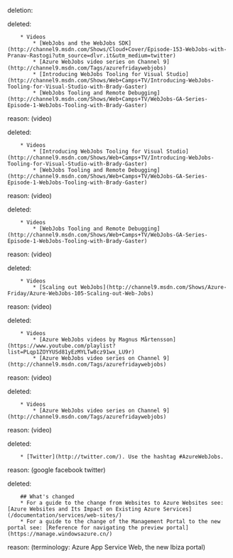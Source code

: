 deletion:

deleted:

		* Videos
			* [WebJobs and the WebJobs SDK](http://channel9.msdn.com/Shows/Cloud+Cover/Episode-153-WebJobs-with-Pranav-Rastogi?utm_source=dlvr.it&utm_medium=twitter)
			* [Azure WebJobs video series on Channel 9](http://channel9.msdn.com/Tags/azurefridaywebjobs)
			* [Introducing WebJobs Tooling for Visual Studio](http://channel9.msdn.com/Shows/Web+Camps+TV/Introducing-WebJobs-Tooling-for-Visual-Studio-with-Brady-Gaster) 
			* [WebJobs Tooling and Remote Debugging](http://channel9.msdn.com/Shows/Web+Camps+TV/WebJobs-GA-Series-Episode-1-WebJobs-Tooling-with-Brady-Gaster)

reason: (video)

deleted:

		* Videos
			* [Introducing WebJobs Tooling for Visual Studio](http://channel9.msdn.com/Shows/Web+Camps+TV/Introducing-WebJobs-Tooling-for-Visual-Studio-with-Brady-Gaster) 
			* [WebJobs Tooling and Remote Debugging](http://channel9.msdn.com/Shows/Web+Camps+TV/WebJobs-GA-Series-Episode-1-WebJobs-Tooling-with-Brady-Gaster)

reason: (video)

deleted:

		* Videos
			* [WebJobs Tooling and Remote Debugging](http://channel9.msdn.com/Shows/Web+Camps+TV/WebJobs-GA-Series-Episode-1-WebJobs-Tooling-with-Brady-Gaster)

reason: (video)

deleted:

		* Videos
			* [Scaling out WebJobs](http://channel9.msdn.com/Shows/Azure-Friday/Azure-WebJobs-105-Scaling-out-Web-Jobs)

reason: (video)

deleted:

		* Videos
			* [Azure WebJobs videos by Magnus Mårtensson](https://www.youtube.com/playlist?list=PLqp1ZOYYUSd81yEzMYLTw8cz91wx_LU9r)
			* [Azure WebJobs video series on Channel 9](http://channel9.msdn.com/Tags/azurefridaywebjobs)

reason: (video)

deleted:

		* Videos
			* [Azure WebJobs video series on Channel 9](http://channel9.msdn.com/Tags/azurefridaywebjobs)

reason: (video)

deleted:

		* [Twitter](http://twitter.com/). Use the hashtag #AzureWebJobs.

reason: (google facebook twitter)

deleted:

		## What's changed
		* For a guide to the change from Websites to Azure Websites see: [Azure Websites and Its Impact on Existing Azure Services](/documentation/services/web-sites/)
		* For a guide to the change of the Management Portal to the new portal see: [Reference for navigating the preview portal](https://manage.windowsazure.cn/)

reason: (terminology: Azure App Service Web, the new Ibiza portal)

